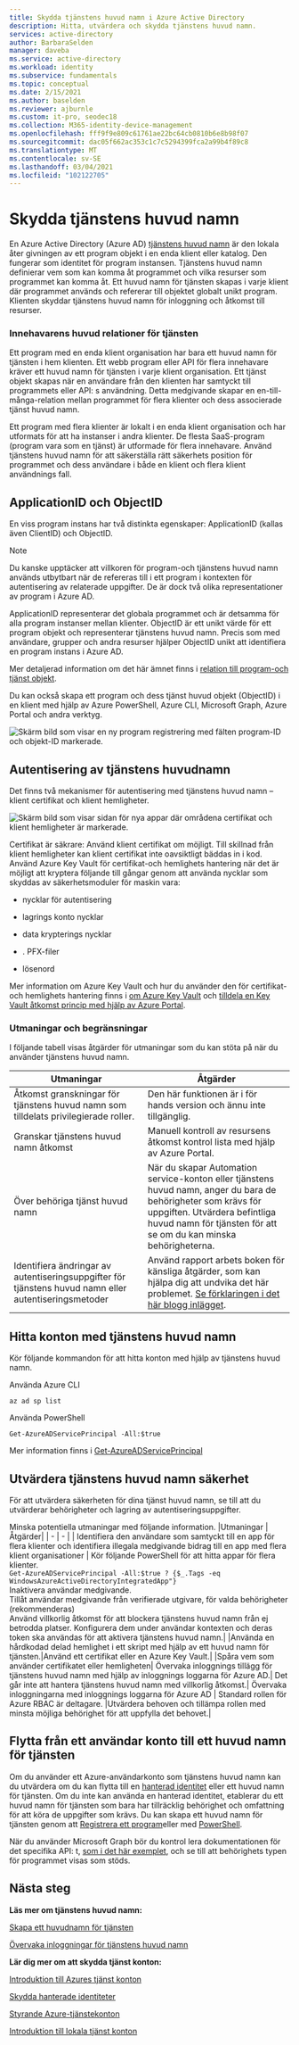 ```yaml
---
title: Skydda tjänstens huvud namn i Azure Active Directory
description: Hitta, utvärdera och skydda tjänstens huvud namn.
services: active-directory
author: BarbaraSelden
manager: daveba
ms.service: active-directory
ms.workload: identity
ms.subservice: fundamentals
ms.topic: conceptual
ms.date: 2/15/2021
ms.author: baselden
ms.reviewer: ajburnle
ms.custom: it-pro, seodec18
ms.collection: M365-identity-device-management
ms.openlocfilehash: fff9f9e809c61761ae22bc64cb0810b6e8b98f07
ms.sourcegitcommit: dac05f662ac353c1c7c5294399fca2a99b4f89c8
ms.translationtype: MT
ms.contentlocale: sv-SE
ms.lasthandoff: 03/04/2021
ms.locfileid: "102122705"
---
```

# <a name="securing-service-principals"></a>Skydda tjänstens huvud namn

En Azure Active Directory (Azure AD) [tjänstens huvud namn](https://docs.microsoft.com/azure/active-directory/develop/app-objects-and-service-principals) är den lokala åter givningen av ett program objekt i en enda klient eller katalog.  Den fungerar som identitet för program instansen. Tjänstens huvud namn definierar vem som kan komma åt programmet och vilka resurser som programmet kan komma åt. Ett huvud namn för tjänsten skapas i varje klient där programmet används och refererar till objektet globalt unikt program. Klienten skyddar tjänstens huvud namn för inloggning och åtkomst till resurser.  

### <a name="tenant-service-principal-relationships"></a>Innehavarens huvud relationer för tjänsten
Ett program med en enda klient organisation har bara ett huvud namn för tjänsten i hem klienten. Ett webb program eller API för flera innehavare kräver ett huvud namn för tjänsten i varje klient organisation. Ett tjänst objekt skapas när en användare från den klienten har samtyckt till programmets eller API: s användning. Detta medgivande skapar en en-till-många-relation mellan programmet för flera klienter och dess associerade tjänst huvud namn.

Ett program med flera klienter är lokalt i en enda klient organisation och har utformats för att ha instanser i andra klienter. De flesta SaaS-program (program vara som en tjänst) är utformade för flera innehavare. Använd tjänstens huvud namn för att säkerställa rätt säkerhets position för programmet och dess användare i både en klient och flera klient användnings fall.

## <a name="applicationid-and-objectid"></a>ApplicationID och ObjectID

En viss program instans har två distinkta egenskaper: ApplicationID (kallas även ClientID) och ObjectID.

> [!NOTE] 
> Du kanske upptäcker att villkoren för program-och tjänstens huvud namn används utbytbart när de refereras till i ett program i kontexten för autentisering av relaterade uppgifter. De är dock två olika representationer av program i Azure AD.
 

ApplicationID representerar det globala programmet och är detsamma för alla program instanser mellan klienter. ObjectID är ett unikt värde för ett program objekt och representerar tjänstens huvud namn. Precis som med användare, grupper och andra resurser hjälper ObjectID unikt att identifiera en program instans i Azure AD.

Mer detaljerad information om det här ämnet finns i [relation till program-och tjänst objekt](https://docs.microsoft.com/azure/active-directory/develop/app-objects-and-service-principals).

Du kan också skapa ett program och dess tjänst huvud objekt (ObjectID) i en klient med hjälp av Azure PowerShell, Azure CLI, Microsoft Graph, Azure Portal och andra verktyg. 

![Skärm bild som visar en ny program registrering med fälten program-ID och objekt-ID markerade.](./media/securing-service-accounts/secure-principal-image-1.png)

## <a name="service-principal-authentication"></a>Autentisering av tjänstens huvudnamn

Det finns två mekanismer för autentisering med tjänstens huvud namn – klient certifikat och klient hemligheter. 

![ Skärm bild som visar sidan för nya appar där områdena certifikat och klient hemligheter är markerade.](./media/securing-service-accounts/secure-principal-certificates.png)

Certifikat är säkrare: Använd klient certifikat om möjligt. Till skillnad från klient hemligheter kan klient certifikat inte oavsiktligt bäddas in i kod. Använd Azure Key Vault för certifikat-och hemlighets hantering när det är möjligt att kryptera följande till gångar genom att använda nycklar som skyddas av säkerhetsmoduler för maskin vara:

* nycklar för autentisering

* lagrings konto nycklar

* data krypterings nycklar

* . PFX-filer

* lösenord 

Mer information om Azure Key Vault och hur du använder den för certifikat-och hemlighets hantering finns i [om Azure Key Vault](https://docs.microsoft.com/azure/key-vault/general/overview) och [tilldela en Key Vault åtkomst princip med hjälp av Azure Portal](https://docs.microsoft.com/azure/key-vault/general/assign-access-policy-portal). 

 ### <a name="challenges-and-mitigations"></a>Utmaningar och begränsningar
I följande tabell visas åtgärder för utmaningar som du kan stöta på när du använder tjänstens huvud namn.


| Utmaningar| Åtgärder |
| - | - |
| Åtkomst granskningar för tjänstens huvud namn som tilldelats privilegierade roller.| Den här funktionen är i för hands version och ännu inte tillgänglig. |
| Granskar tjänstens huvud namn åtkomst| Manuell kontroll av resursens åtkomst kontrol lista med hjälp av Azure Portal. |
| Över behöriga tjänst huvud namn| När du skapar Automation service-konton eller tjänstens huvud namn, anger du bara de behörigheter som krävs för uppgiften. Utvärdera befintliga huvud namn för tjänsten för att se om du kan minska behörigheterna. |
|Identifiera ändringar av autentiseringsuppgifter för tjänstens huvud namn eller autentiseringsmetoder |Använd rapport arbets boken för känsliga åtgärder, som kan hjälpa dig att undvika det här problemet. [Se förklaringen i det här blogg inlägget](https://techcommunity.microsoft.com/t5/azure-active-directory-identity/azure-ad-workbook-to-help-you-assess-solorigate-risk/ba-p/2010718).|

## <a name="find-accounts-using-service-principals"></a>Hitta konton med tjänstens huvud namn
Kör följande kommandon för att hitta konton med hjälp av tjänstens huvud namn.

Använda Azure CLI


`az ad sp list`

Använda PowerShell

`Get-AzureADServicePrincipal -All:$true` 


Mer information finns i [Get-AzureADServicePrincipal](https://docs.microsoft.com/powershell/module/azuread/get-azureadserviceprincipal?view=azureadps-2.0)

## <a name="assess-service-principal-security"></a>Utvärdera tjänstens huvud namn säkerhet

För att utvärdera säkerheten för dina tjänst huvud namn, se till att du utvärderar behörigheter och lagring av autentiseringsuppgifter.

Minska potentiella utmaningar med följande information.
|Utmaningar | Åtgärder|
| - | - |
| Identifiera den användare som samtyckt till en app för flera klienter och identifiera illegala medgivande bidrag till en app med flera klient organisationer | Kör följande PowerShell för att hitta appar för flera klienter.<br>`Get-AzureADServicePrincipal -All:$true ? {$_.Tags -eq WindowsAzureActiveDirectoryIntegratedApp"}`<br>Inaktivera användar medgivande. <br>Tillåt användar medgivande från verifierade utgivare, för valda behörigheter (rekommenderas) <br> Använd villkorlig åtkomst för att blockera tjänstens huvud namn från ej betrodda platser. Konfigurera dem under användar kontexten och deras token ska användas för att aktivera tjänstens huvud namn.|
|Använda en hårdkodad delad hemlighet i ett skript med hjälp av ett huvud namn för tjänsten.|Använd ett certifikat eller en Azure Key Vault.|
|Spåra vem som använder certifikatet eller hemligheten| Övervaka inloggnings tillägg för tjänstens huvud namn med hjälp av inloggnings loggarna för Azure AD.|
Det går inte att hantera tjänstens huvud namn med villkorlig åtkomst.| Övervaka inloggningarna med inloggnings loggarna för Azure AD
| Standard rollen för Azure RBAC är deltagare. |Utvärdera behoven och tillämpa rollen med minsta möjliga behörighet för att uppfylla det behovet.|

## <a name="move-from-a-user-account-to-a-service-principal"></a>Flytta från ett användar konto till ett huvud namn för tjänsten  
Om du använder ett Azure-användarkonto som tjänstens huvud namn kan du utvärdera om du kan flytta till en [hanterad identitet](https://docs.microsoft.com/azure/app-service/overview-managed-identity?tabs=dotnet) eller ett huvud namn för tjänsten. Om du inte kan använda en hanterad identitet, etablerar du ett huvud namn för tjänsten som bara har tillräcklig behörighet och omfattning för att köra de uppgifter som krävs. Du kan skapa ett huvud namn för tjänsten genom att [Registrera ett program](https://docs.microsoft.com/azure/active-directory/develop/howto-create-service-principal-portal)eller med [PowerShell](https://docs.microsoft.com/azure/active-directory/develop/howto-authenticate-service-principal-powershell).

När du använder Microsoft Graph bör du kontrol lera dokumentationen för det specifika API: t, [som i det här exemplet](/powershell/azure/create-azure-service-principal-azureps), och se till att behörighets typen för programmet visas som stöds.

## <a name="next-steps"></a>Nästa steg

**Läs mer om tjänstens huvud namn:**

[Skapa ett huvudnamn för tjänsten](../develop/howto-create-service-principal-portal.md)

 [Övervaka inloggningar för tjänstens huvud namn](https://docs.microsoft.com/azure/active-directory/reports-monitoring/concept-sign-ins#sign-ins-report)

**Lär dig mer om att skydda tjänst konton:**

[Introduktion till Azures tjänst konton](service-accounts-introduction-azure.md)

[Skydda hanterade identiteter](service-accounts-managed-identities.md)

[Styrande Azure-tjänstekonton](service-accounts-governing-azure.md)

[Introduktion till lokala tjänst konton](service-accounts-on-premises.md)
